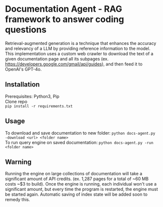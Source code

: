 # Documentation Agent - RAG framework to answer coding questions

Retrieval-augmented generation is a technique that enhances the accuracy and relevancy of a LLM by providing reference information to the model.
This implementation uses a custom web crawler to download the text of a given documentation page and all its subpages (ex. https://developers.google.com/gmail/api/guides), and then feed it to OpenAI's GPT-4o.

## Installation

Prerequisites: Python3, Pip  
Clone repo  
```pip install -r requirements.txt```  

## Usage

To download and save documentation to new folder: ```python docs-agent.py -download <url> <folder name>```  
To run query engine on saved documentation: ```python docs-agent.py -run <folder name>```  

## Warning  

Running the engine on large collections of documentation will take a significant amount of API credits. (ex. 1,287 pages for a total of ~60 MB costs ~$3 to build). Once the engine is running, each individual won't use a significant amount, but every time the program is restarted, the engine must be started again. Automatic saving of index state will be added soon to remedy this.
